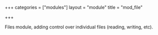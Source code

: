 +++
categories = ["modules"]
layout = "module"
title = "mod_file"

+++

Files module, adding control over individual files (reading, writing, etc).

